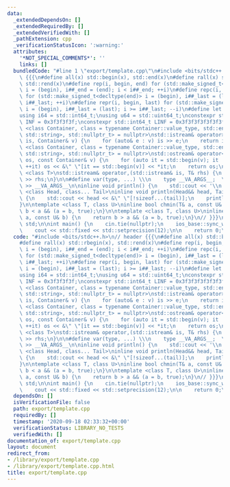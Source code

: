 ```yaml
---
data:
  _extendedDependsOn: []
  _extendedRequiredBy: []
  _extendedVerifiedWith: []
  _pathExtension: cpp
  _verificationStatusIcon: ':warning:'
  attributes:
    '*NOT_SPECIAL_COMMENTS*': ''
    links: []
  bundledCode: "#line 1 \"export/template.cpp\"\n#include <bits/stdc++.h>\n// header\
    \ {{{\n#define all(x) std::begin(x), std::end(x)\n#define rall(x) std::rbegin(x),\
    \ std::rend(x)\n#define rep(i, begin, end) for (std::make_signed_t<decltype(end)>\
    \ i = (begin), i##_end = (end); i < i##_end; ++i)\n#define repc(i, begin, last)\
    \ for (std::make_signed_t<decltype(end)> i = (begin), i##_last = (last); i <=\
    \ i##_last; ++i)\n#define repr(i, begin, last) for (std::make_signed_t<decltype(end)>\
    \ i = (begin), i##_last = (last); i >= i##_last; --i)\n#define let const auto\n\
    using i64 = std::int64_t;\nusing u64 = std::uint64_t;\nconstexpr std::int32_t\
    \ INF = 0x3f3f3f3f;\nconstexpr std::int64_t LINF = 0x3f3f3f3f3f3f3f3fLL;\n\ntemplate\
    \ <class Container, class = typename Container::value_type, std::enable_if_t<!std::is_same_v<Container,\
    \ std::string>, std::nullptr_t> = nullptr>\nstd::istream& operator>>(std::istream&\
    \ is, Container& v) {\n    for (auto& e : v) is >> e;\n    return is;\n}\n\ntemplate\
    \ <class Container, class = typename Container::value_type, std::enable_if_t<!std::is_same_v<Container,\
    \ std::string>, std::nullptr_t> = nullptr>\nstd::ostream& operator<<(std::ostream&\
    \ os, const Container& v) {\n    for (auto it = std::begin(v); it != std::end(v);\
    \ ++it) os << &\" \"[it == std::begin(v)] << *it;\n    return os;\n}\n\ntemplate\
    \ <class T>\nstd::istream& operator,(std::istream& is, T& rhs) {\n    return is\
    \ >> rhs;\n}\n\n#define var(type, ...) \\\n    type __VA_ARGS__;  \\\n    std::cin\
    \ >> __VA_ARGS__\n\ninline void println() {\n    std::cout << '\\n';\n}\ntemplate\
    \ <class Head, class... Tail>\ninline void println(Head&& head, Tail&&... tail)\
    \ {\n    std::cout << head << &\" \"[!sizeof...(tail)];\n    println(std::forward<Tail>(tail)...);\n\
    }\n\ntemplate <class T, class U>\ninline bool chmin(T& a, const U& b) {\n    return\
    \ b < a && (a = b, true);\n}\n\ntemplate <class T, class U>\ninline bool chmax(T&\
    \ a, const U& b) {\n    return b > a && (a = b, true);\n}\n// }}}\n\nusing namespace\
    \ std;\n\nint main() {\n    cin.tie(nullptr);\n    ios_base::sync_with_stdio(false);\n\
    \    cout << std::fixed << std::setprecision(12);\n\n    return 0;\n}\n"
  code: "#include <bits/stdc++.h>\n// header {{{\n#define all(x) std::begin(x), std::end(x)\n\
    #define rall(x) std::rbegin(x), std::rend(x)\n#define rep(i, begin, end) for (std::make_signed_t<decltype(end)>\
    \ i = (begin), i##_end = (end); i < i##_end; ++i)\n#define repc(i, begin, last)\
    \ for (std::make_signed_t<decltype(end)> i = (begin), i##_last = (last); i <=\
    \ i##_last; ++i)\n#define repr(i, begin, last) for (std::make_signed_t<decltype(end)>\
    \ i = (begin), i##_last = (last); i >= i##_last; --i)\n#define let const auto\n\
    using i64 = std::int64_t;\nusing u64 = std::uint64_t;\nconstexpr std::int32_t\
    \ INF = 0x3f3f3f3f;\nconstexpr std::int64_t LINF = 0x3f3f3f3f3f3f3f3fLL;\n\ntemplate\
    \ <class Container, class = typename Container::value_type, std::enable_if_t<!std::is_same_v<Container,\
    \ std::string>, std::nullptr_t> = nullptr>\nstd::istream& operator>>(std::istream&\
    \ is, Container& v) {\n    for (auto& e : v) is >> e;\n    return is;\n}\n\ntemplate\
    \ <class Container, class = typename Container::value_type, std::enable_if_t<!std::is_same_v<Container,\
    \ std::string>, std::nullptr_t> = nullptr>\nstd::ostream& operator<<(std::ostream&\
    \ os, const Container& v) {\n    for (auto it = std::begin(v); it != std::end(v);\
    \ ++it) os << &\" \"[it == std::begin(v)] << *it;\n    return os;\n}\n\ntemplate\
    \ <class T>\nstd::istream& operator,(std::istream& is, T& rhs) {\n    return is\
    \ >> rhs;\n}\n\n#define var(type, ...) \\\n    type __VA_ARGS__;  \\\n    std::cin\
    \ >> __VA_ARGS__\n\ninline void println() {\n    std::cout << '\\n';\n}\ntemplate\
    \ <class Head, class... Tail>\ninline void println(Head&& head, Tail&&... tail)\
    \ {\n    std::cout << head << &\" \"[!sizeof...(tail)];\n    println(std::forward<Tail>(tail)...);\n\
    }\n\ntemplate <class T, class U>\ninline bool chmin(T& a, const U& b) {\n    return\
    \ b < a && (a = b, true);\n}\n\ntemplate <class T, class U>\ninline bool chmax(T&\
    \ a, const U& b) {\n    return b > a && (a = b, true);\n}\n// }}}\n\nusing namespace\
    \ std;\n\nint main() {\n    cin.tie(nullptr);\n    ios_base::sync_with_stdio(false);\n\
    \    cout << std::fixed << std::setprecision(12);\n\n    return 0;\n}\n"
  dependsOn: []
  isVerificationFile: false
  path: export/template.cpp
  requiredBy: []
  timestamp: '2020-09-18 02:33:32+00:00'
  verificationStatus: LIBRARY_NO_TESTS
  verifiedWith: []
documentation_of: export/template.cpp
layout: document
redirect_from:
- /library/export/template.cpp
- /library/export/template.cpp.html
title: export/template.cpp
---
```

